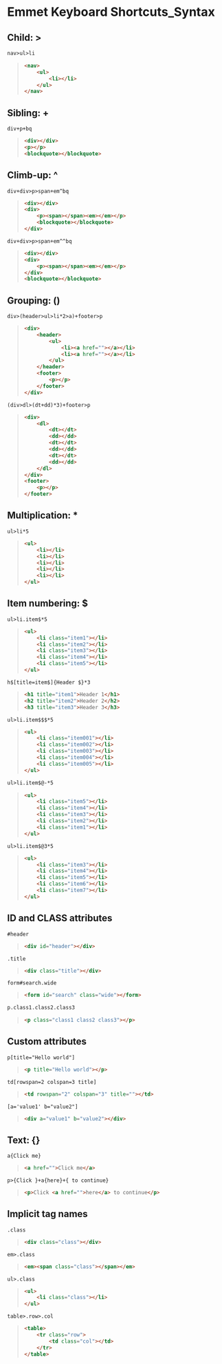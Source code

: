 # Emmet Keyboard Shortcuts_Syntax

## Child: >

```html
nav>ul>li
```

> ```html
> <nav>
>     <ul>
>         <li></li>
>     </ul>
> </nav>
> ```



## Sibling: +

```
div+p+bq
```

> ```html
> <div></div>
> <p></p>
> <blockquote></blockquote>
> ```



## Climb-up: ^

```
div+div>p>span+em^bq
```

> ```html
> <div></div>
> <div>
>     <p><span></span><em></em></p>
>     <blockquote></blockquote>
> </div>
> ```



```
div+div>p>span+em^^bq
```

> ```html
> <div></div>
> <div>
>     <p><span></span><em></em></p>
> </div>
> <blockquote></blockquote>
> ```



## Grouping: ()

```
div>(header>ul>li*2>a)+footer>p
```

> ```html
> <div>
>     <header>
>         <ul>
>             <li><a href=""></a></li>
>             <li><a href=""></a></li>
>         </ul>
>     </header>
>     <footer>
>         <p></p>
>     </footer>
> </div>
> ```



```
(div>dl>(dt+dd)*3)+footer>p
```

> ```html
> <div>
>     <dl>
>         <dt></dt>
>         <dd></dd>
>         <dt></dt>
>         <dd></dd>
>         <dt></dt>
>         <dd></dd>
>     </dl>
> </div>
> <footer>
>     <p></p>
> </footer>
> ```



## Multiplication: *

```
ul>li*5
```

> ```html
> <ul>
>     <li></li>
>     <li></li>
>     <li></li>
>     <li></li>
>     <li></li>
> </ul>
> ```



## Item numbering: $

```
ul>li.item$*5
```

> ```html
> <ul>
>     <li class="item1"></li>
>     <li class="item2"></li>
>     <li class="item3"></li>
>     <li class="item4"></li>
>     <li class="item5"></li>
> </ul>
> ```



```
h$[title=item$]{Header $}*3
```

> ```html
> <h1 title="item1">Header 1</h1>
> <h2 title="item2">Header 2</h2>
> <h3 title="item3">Header 3</h3>
> ```



```
ul>li.item$$$*5
```

> ```html
> <ul>
>     <li class="item001"></li>
>     <li class="item002"></li>
>     <li class="item003"></li>
>     <li class="item004"></li>
>     <li class="item005"></li>
> </ul>
> ```



```html
ul>li.item$@-*5
```

> ```html
> <ul>
>     <li class="item5"></li>
>     <li class="item4"></li>
>     <li class="item3"></li>
>     <li class="item2"></li>
>     <li class="item1"></li>
> </ul>
> ```



```
ul>li.item$@3*5
```

> ```html
> <ul>
>     <li class="item3"></li>
>     <li class="item4"></li>
>     <li class="item5"></li>
>     <li class="item6"></li>
>     <li class="item7"></li>
> </ul>
> ```



## ID and CLASS attributes

```
#header
```

> ```html
> <div id="header"></div>
> ```



```
.title
```

> ```html
> <div class="title"></div>
> ```



```
form#search.wide
```

> ```html
> <form id="search" class="wide"></form>
> ```



```html
p.class1.class2.class3
```

> ```html
> <p class="class1 class2 class3"></p>
> ```



## Custom attributes

```
p[title="Hello world"]
```

> ```html
> <p title="Hello world"></p>
> ```



```
td[rowspan=2 colspan=3 title]
```

> ```html
> <td rowspan="2" colspan="3" title=""></td>
> ```



```
[a='value1' b="value2"]
```

> ```html
> <div a="value1" b="value2"></div>
> ```



## Text: {}

```
a{Click me}
```

> ```html
> <a href="">Click me</a>
> ```



```
p>{Click }+a{here}+{ to continue}
```

> ```html
> <p>Click <a href="">here</a> to continue</p>
> ```



## Implicit tag names

```
.class
```

> ```html
> <div class="class"></div>
> ```



```
em>.class
```

> ```html
> <em><span class="class"></span></em>
> ```



```
ul>.class
```

> ```html
> <ul>
>     <li class="class"></li>
> </ul>
> ```



```
table>.row>.col
```

> ```html
> <table>
>     <tr class="row">
>         <td class="col"></td>
>     </tr>
> </table>
> ```

